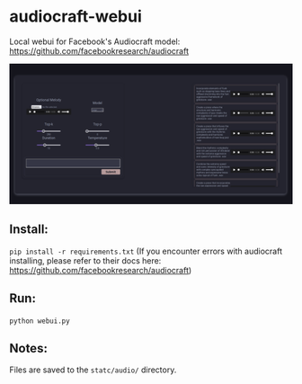 # audiocraft-webui
Local webui for Facebook's Audiocraft model: <https://github.com/facebookresearch/audiocraft>

![Image](https://raw.githubusercontent.com/CoffeeVampir3/audiocraft-webui/4974a2baa378e356ef8d6e428faec2893d34f4d3/image.png)

## Install:
`pip install -r requirements.txt`
(If you encounter errors with audiocraft installing, please refer to their docs here: <https://github.com/facebookresearch/audiocraft>)

## Run:
`python webui.py`

## Notes:
Files are saved to the `statc/audio/` directory.

